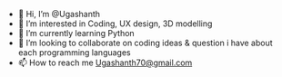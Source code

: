 - 👋 Hi, I’m @Ugashanth
- 👀 I’m interested in Coding, UX design, 3D modelling
- 🌱 I’m currently learning Python
- 💞️ I’m looking to collaborate on coding ideas & question i have about each programming languages
- 📫 How to reach me Ugashanth70@gmail.com

<!---
Ugashanth/Ugashanth is a ✨ special ✨ repository because its `README.md` (this file) appears on your GitHub profile.
You can click the Preview link to take a look at your changes.
--->
